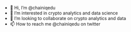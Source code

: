 - 👋 Hi, I’m @chainiqedu
- 👀 I’m interested in crypto analytics and data science
- 💞️ I’m looking to collaborate on crypto analytics and data
- 📫 How to reach me @chainiqedu on twitter

<!---
chainiqedu/chainiqedu is a ✨ special ✨ repository because its `README.md` (this file) appears on your GitHub profile.
You can click the Preview link to take a look at your changes.
--->
